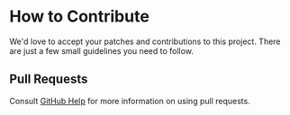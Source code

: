 # How to Contribute

We'd love to accept your patches and contributions to this project. There are
just a few small guidelines you need to follow.

## Pull Requests

Consult
[GitHub Help](https://help.github.com/articles/about-pull-requests/)
for more information on using pull requests.
